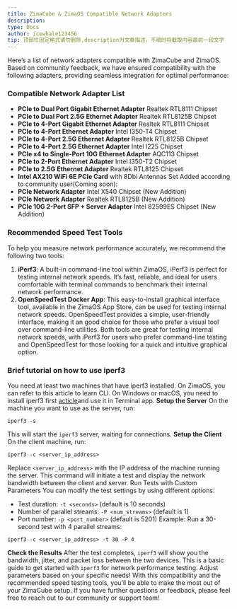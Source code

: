 ```yaml
---
title: ZimaCube & ZimaOS Compatible Network Adapters
description: 
type: Docs
author: icewhale123456
tip: 顶部栏固定格式请勿删除,description为文章描述，不填时将截取内容最前一段文字
---
```

Here’s a list of network adapters compatible with ZimaCube and ZimaOS. Based on community feedback, we have ensured compatibility with the following adapters, providing seamless integration for optimal performance:
### Compatible Network Adapter List
- **PCIe to Dual Port Gigabit Ethernet Adapter** Realtek RTL8111 Chipset
- **PCIe to Dual Port 2.5G Ethernet Adapter** Realtek RTL8125B Chipset
- **PCIe to 4-Port Gigabit Ethernet Adapter** Realtek RTL8111 Chipset
- **PCIe to 4-Port Ethernet Adapter** Intel I350-T4 Chipset
- **PCIe to 4-Port 2.5G Ethernet Adapter** Realtek RTL8125B Chipset
- **PCIe to 4-Port 2.5G Ethernet Adapter** Intel I225 Chipset
- **PCIe x4 to Single-Port 10G Ethernet Adapter** AQC113 Chipset
- **PCIe to 2-Port Ethernet Adapter** Intel I350-T2 Chipset
- **PCIe to 2.5G Ethernet Adapter** Realtek RTL8125 Chipset
- **Intel AX210 WiFi 6E PCIe Card** with 8Dbi Antennas Set
Added according to community user(Coming soon):
- **PCIe Network Adapter** Intel X540 Chipset (New Addition)
- **PCIe Network Adapter** Realtek RTL8125B (New Addition)
- **PCIe 10G 2-Port SFP + Server Adapter** Intel 82599ES  Chipset (New Addition)
### Recommended Speed Test Tools
To help you measure network performance accurately, we recommend the following two tools:
1. **iPerf3**: A built-in command-line tool within ZimaOS, iPerf3 is perfect for testing internal network speeds. It’s fast, reliable, and ideal for users comfortable with terminal commands to benchmark their internal network performance.
2. **OpenSpeedTest Docker App**: This easy-to-install graphical interface tool, available in the ZimaOS App Store, can be used for testing internal network speeds. OpenSpeedTest provides a simple, user-friendly interface, making it an good choice for those who prefer a visual tool over command-line utilities.
Both tools are great for testing internal network speeds, with iPerf3 for users who prefer command-line testing and OpenSpeedTest for those looking for a quick and intuitive graphical option.
### Brief tutorial on how to use iperf3
You need at least two machines that have iperf3 installed. On ZimaOS, you can refer to this article to learn CLI. On Windows or macOS, you need to install iperf3 first [acticle](https://www.zimaspace.com/docs/zimaos/Sync-Photos-via-Configurable-CLI)and use it in Terminal app.
**Setup the Server**
On the machine you want to use as the server, run:
```
iperf3 -s
```
This will start the `iperf3` server, waiting for connections.
**Setup the Client**
On the client machine, run:
```
iperf3 -c <server_ip_address>
```

Replace `<server_ip_address>` with the IP address of the machine running the server.
This command will initiate a test and display the network bandwidth between the client and server.
Run Tests with Custom Parameters
You can modify the test settings by using different options:
- Test duration: `-t <seconds>` (default is 10 seconds)
- Number of parallel streams: `-P <num_streams>` (default is 1)
- Port number: `-p <port_number>` (default is 5201)
Example: Run a 30-second test with 4 parallel streams:
```
iperf3 -c <server_ip_address> -t 30 -P 4
```

**Check the Results**
After the test completes, `iperf3` will show you the bandwidth, jitter, and packet loss between the two devices.
This is a basic guide to get started with `iperf3` for network performance testing. Adjust parameters based on your specific needs!
With this compatibility and the recommended speed testing tools, you’ll be able to make the most out of your ZimaCube setup. If you have further questions or feedback, please feel free to reach out to our community or support team!

